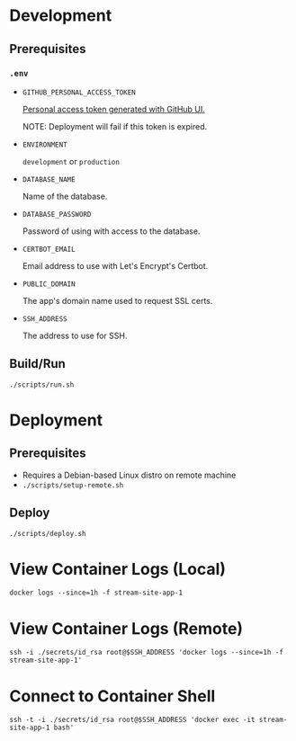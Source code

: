 # Development

## Prerequisites

### `.env`

- `GITHUB_PERSONAL_ACCESS_TOKEN`

  [Personal access token generated with GitHub UI.](https://github.com/settings/tokens?type=beta)

  NOTE: Deployment will fail if this token is expired.

- `ENVIRONMENT`

  `development` or `production`

- `DATABASE_NAME`

  Name of the database.

- `DATABASE_PASSWORD`

  Password of using with access to the database.

- `CERTBOT_EMAIL`

  Email address to use with Let's Encrypt's Certbot.

- `PUBLIC_DOMAIN`

  The app's domain name used to request SSL certs.

- `SSH_ADDRESS`

  The address to use for SSH.

## Build/Run

```
./scripts/run.sh
```

# Deployment

## Prerequisites

- Requires a Debian-based Linux distro on remote machine
- `./scripts/setup-remote.sh`

## Deploy

```
./scripts/deploy.sh
```

# View Container Logs (Local)

```
docker logs --since=1h -f stream-site-app-1
```

# View Container Logs (Remote)

```
ssh -i ./secrets/id_rsa root@$SSH_ADDRESS 'docker logs --since=1h -f stream-site-app-1'
```

# Connect to Container Shell

```
ssh -t -i ./secrets/id_rsa root@$SSH_ADDRESS 'docker exec -it stream-site-app-1 bash'
```
